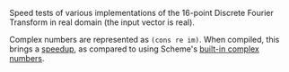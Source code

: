 Speed tests of various implementations of the 16-point Discrete
Fourier Transform in real domain (the input vector is real).

Complex numbers are represented as `(cons re im)`. When compiled, this
brings a [speedup](./dftreal16.results.txt#L52), as compared to using
Scheme's [built-in complex
numbers](../dftreal16_conscplx/dftreal16.results.txt#L52).
